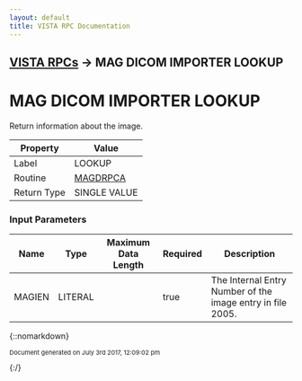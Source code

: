 ```yaml
---
layout: default
title: VISTA RPC Documentation
---
```


## [VISTA RPCs](TableOfContents) &#8594; MAG DICOM IMPORTER LOOKUP
# MAG DICOM IMPORTER LOOKUP

Return information about the image.

Property | Value
--- | ---
Label | LOOKUP
Routine | [MAGDRPCA](http://code.osehra.org/dox/Routine_MAGDRPCA_source.html)
Return Type | SINGLE VALUE


### Input Parameters

Name | Type | Maximum Data Length | Required | Description
--- | --- | --- | --- | ---
MAGIEN | LITERAL |  | true | The Internal Entry Number of the image entry in file 2005.



{::nomarkdown} <br/><p style="font-size: 11px">Document generated on July 3rd 2017, 12:09:02 pm</p>{:/}